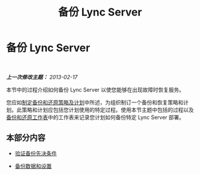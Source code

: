 ﻿---
title: 备份 Lync Server
TOCTitle: 备份 Lync Server
ms:assetid: 9ae8ac63-7893-4524-9ebe-c44f8ba9ce41
ms:mtpsurl: https://technet.microsoft.com/zh-cn/library/Hh202182(v=OCS.15)
ms:contentKeyID: 52061077
ms.date: 05/19/2016
mtps_version: v=OCS.15
ms.translationtype: HT
---

# 备份 Lync Server

 

_**上一次修改主题：** 2013-02-17_

本节中的过程介绍如何备份 Lync Server 以使您能够在出现故障时恢复服务。

您应如[制定备份和还原策略及计划](lync-server-2013-developing-a-backup-and-restoration-strategy-and-plan.md)中所述，为组织制订一个备份和恢复策略和计划。此策略和计划应包括您计划使用的特定过程。使用本节主题中包括的过程以及[备份和还原工作表](lync-server-2013-backup-and-restoration-worksheets.md)中的工作表来记录您计划如何备份特定 Lync Server 部署。

## 本部分内容

  - [验证备份先决条件](lync-server-2013-verifying-backup-prerequisites.md)

  - [备份数据和设置](lync-server-2013-backing-up-data-and-settings.md)

